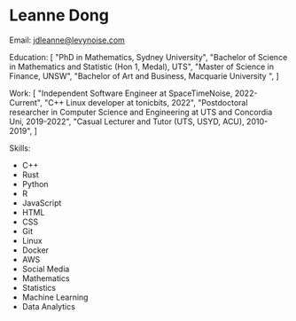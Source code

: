 # Leanne Dong

Email: jdleanne@levynoise.com

Education: [
    "PhD in Mathematics, Sydney University",
    "Bachelor of Science in Mathematics and Statistic (Hon 1, Medal), UTS",
    "Master of Science in Finance, UNSW",
    "Bachelor of Art and Business, Macquarie University ",
]

Work: [
    "Independent Software Engineer at SpaceTimeNoise, 2022-Current",
    "C++ Linux developer at tonicbits, 2022",
    "Postdoctoral researcher in Computer Science and Engineering at UTS and Concordia Uni, 2019-2022",
    "Casual Lecturer and Tutor (UTS, USYD, ACU), 2010-2019",
]

Skills:

- C++
- Rust
- Python
- R
- JavaScript
- HTML
- CSS
- Git
- Linux
- Docker
- AWS
- Social Media
- Mathematics
- Statistics
- Machine Learning
- Data Analytics
